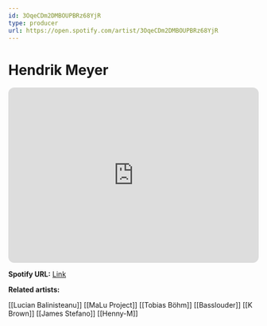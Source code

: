 ```yaml
---
id: 3OqeCDm2DMBOUPBRz68YjR
type: producer
url: https://open.spotify.com/artist/3OqeCDm2DMBOUPBRz68YjR
---
```

# Hendrik Meyer

<iframe style="border-radius:12px" src="https://open.spotify.com/embed/artist/3OqeCDm2DMBOUPBRz68YjR" width="100%" height="352" frameBorder="0" allowfullscreen="" allow="autoplay; clipboard-write; encrypted-media; fullscreen; picture-in-picture" loading="lazy"></iframe>

**Spotify URL:** [Link](https://open.spotify.com/artist/3OqeCDm2DMBOUPBRz68YjR)

**Related artists:**

[[Lucian Balinisteanu]]
[[MaLu Project]]
[[Tobias Böhm]]
[[Basslouder]]
[[K Brown]]
[[James Stefano]]
[[Henny-M]]
